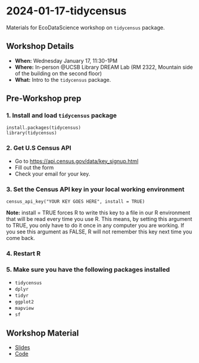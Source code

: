 # 2024-01-17-tidycensus
Materials for EcoDataScience workshop on `tidycensus` package.

## Workshop Details

- **When:** Wednesday January 17, 11:30-1PM
- **Where:** In-person \@UCSB Library DREAM Lab (RM 2322, Mountain side of the building on the second floor)
- **What:** Intro to the `tidycensus` package.


## Pre-Workshop prep

### 1. Install and load `tidycensus` package

```
install.packages(tidycensus)
library(tidycensus)

```

### 2. Get U.S Census API

- Go to <https://api.census.gov/data/key_signup.html>
- Fill out the form
- Check your email for your key.


### 3. Set the Census API key in your local working environment

```
census_api_key("YOUR KEY GOES HERE", install = TRUE)
```

**Note:** install = TRUE forces R to write this key to a file in our R environment that will be read every time you use R. This means, by setting this argument to TRUE, you only have to do it once in any computer you are working. If you see this argument as FALSE, R will not remember this key next time you come back.


### 4. Restart R

### 5. Make sure you have the following packages installed
- `tidycensus`
- `dplyr`
- `tidyr`
- `ggplot2`
- `mapview`
- `sf`


## Workshop Material
- [Slides](https://docs.google.com/presentation/d/1uO1_g80zrt9D1JuaNdHHiOEj29kMIRcUvFxRpk4wefg/edit?usp=sharing)
- [Code](https://ecodatascience.github.io/2024-01-17-tidycensus/)
